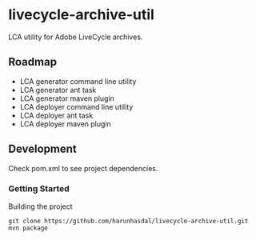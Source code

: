 livecycle-archive-util
======================

LCA utility for Adobe LiveCycle archives. 

## Roadmap

- LCA generator command line utility
- LCA generator ant task
- LCA generator maven plugin
- LCA deployer command line utility
- LCA deployer ant task
- LCA deployer maven plugin

## Development

Check pom.xml to see project dependencies.

### Getting Started

Building the project

```
git clone https://github.com/harunhasdal/livecycle-archive-util.git
mvn package
```

